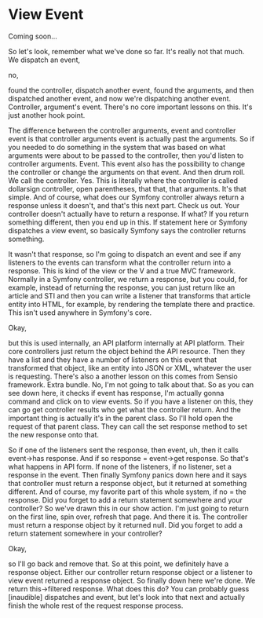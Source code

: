 # View Event

Coming soon...

So let's look, remember what we've done so far. It's really not that much. We
dispatch an event,

no,

found the controller, dispatch another event, found the arguments, and then
dispatched another event, and now we're dispatching another event. Controller,
argument's event. There's no core important lessons on this. It's just another hook
point.

The difference between the controller arguments, event and controller event is that
controller arguments event is actually past the arguments. So if you needed to do
something in the system that was based on what arguments were about to be passed to
the controller, then you'd listen to controller arguments. Event. This event also has
the possibility to change the controller or change the arguments on that event. And
then drum roll. We call the controller. Yes. This is literally where the controller
is called dollarsign controller, open parentheses, that that, that arguments. It's
that simple. And of course, what does our Symfony controller always return a response
unless it doesn't, and that's this next part. Check us out. Your controller doesn't
actually have to return a response. If what? If you return something different, then
you end up in this. If statement here or Symfony dispatches a view event, so
basically Symfony says the controller returns something.

It wasn't that response, so I'm going to dispatch an event and see if any listeners
to the events can transform what the controller return into a response. This is kind
of the view or the V and a true MVC framework. Normally in a Symfony controller, we
return a response, but you could, for example, instead of returning the response, you
can just return like an article and STI and then you can write a listener that
transforms that article entity into HTML, for example, by rendering the template
there and practice. This isn't used anywhere in Symfony's core.

Okay,

but this is used internally, an API platform internally at API platform. Their core
controllers just return the object behind the API resource. Then they have a list and
they have a number of listeners on this event that transformed that object, like an
entity into JSON or XML, whatever the user is requesting. There's also a another
lesson on this comes from Sensio framework. Extra bundle. No, I'm not going to talk
about that. So as you can see down here, it checks if event has response, I'm
actually gonna command and click on to view events. So if you have a listener on
this, they can go get controller results who get what the controller return. And the
important thing is actually it's in the parent class. So I'll hold open the request
of that parent class. They can call the set response method to set the new response
onto that.

So if one of the listeners sent the response, then event, uh, then it calls
event->has response. And if so response = event->get response. So that's what happens
in API form. If none of the listeners, if no listener, set a response in the event.
Then finally Symfony panics down here and it says that controller must return a
response object, but it returned at something different. And of course, my favorite
part of this whole system, if no = the response. Did you forget to add a return
statement somewhere and your controller? So we've drawn this in our show action. I'm
just going to return on the first line, spin over, refresh that page. And there it
is. The controller must return a response object by it returned null. Did you forget
to add a return statement somewhere in your controller?

Okay,

so I'll go back and remove that. So at this point, we definitely have a response
object. Either our controller return response object or a listener to view event
returned a response object. So finally down here we're done. We return this->filtered
response. What does this do? You can probably guess [inaudible] dispatches and event,
but let's look into that next and actually finish the whole rest of the request
response process.

